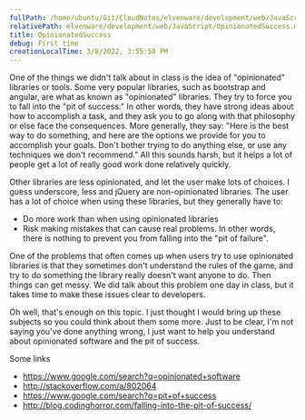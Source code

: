 ```yaml
---
fullPath: /home/ubuntu/Git/CloudNotes/elvenware/development/web/JavaScript/OpinionatedSuccess.md
relativePath: elvenware/development/web/JavaScript/OpinionatedSuccess.md
title: OpinionatedSuccess
debug: First time
creationLocalTime: 3/8/2022, 3:55:50 PM
---
```


<!-- toc -->
<!-- tocstop -->

One of the things we didn't talk about in class is the idea of "opinionated" libraries or tools. Some very popular libraries, such as bootstrap and angular, are what as known as "opinionated" libraries. They try to force you to fall into the "pit of success." In other words, they have strong ideas about how to accomplish a task, and they ask you to go along with that philosophy or else face the consequences. More generally, they say: "Here is the best way to do something, and here are the options we provide for you to accomplish your goals. Don't bother trying to do anything else, or use any techniques we don't recommend." All this sounds harsh, but it helps a lot of people get a lot of really good work done relatively quickly.

Other libraries are less opinionated, and let the user make lots of choices. I guess underscore, less and jQuery are non-opinionated libraries. The user has a lot of choice when using these libraries, but they generally have to:

* Do more work than when using opinionated libraries
* Risk making mistakes that can cause real problems. In other words, there is nothing to prevent you from falling into the "pit of failure".

One of the problems that often comes up when users try to use opinionated libraries is that they sometimes don't understand the rules of the game, and try to do something the library really doesn't want anyone to do. Then things can get messy. We did talk about this problem one day in class, but it takes time to make these issues clear to developers.

Oh well, that's enough on this topic. I just thought I would bring up these subjects so you could think about them some more. Just to be clear, I'm not saying you've done anything wrong, I just want to help you understand about opinionated software and the pit of success.

Some links

* https://www.google.com/search?q=opinionated+software
* http://stackoverflow.com/a/802064
* https://www.google.com/search?q=pit+of+success
* http://blog.codinghorror.com/falling-into-the-pit-of-success/

